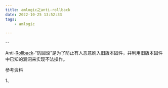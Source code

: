 ```yaml
---
title: amlogic之anti-rollback
date: 2022-10-25 13:52:33
tags:
	- amlogic

---
```


--

Anti-[Rollback](https://so.csdn.net/so/search?q=Rollback&spm=1001.2101.3001.7020)-“防回滚”是为了防止有人恶意刷入旧版本固件，并利用旧版本固件中已知的漏洞来实现不法操作。



参考资料

1、

